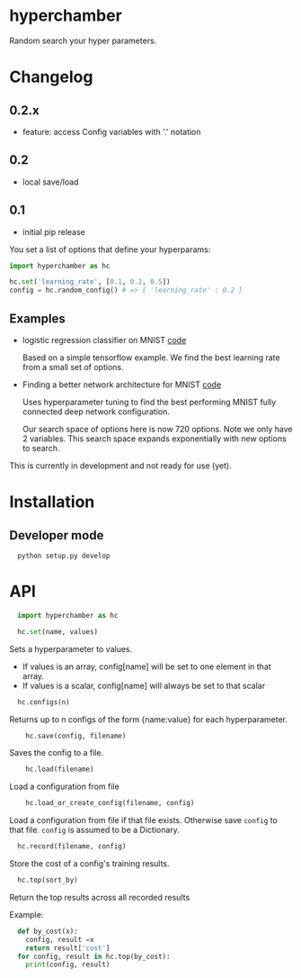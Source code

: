 # hyperchamber
Random search your hyper parameters.

# Changelog

## 0.2.x

* feature: access Config variables with '.' notation

## 0.2

* local save/load

## 0.1

* initial pip release

You set a list of options that define your hyperparams:
```python
import hyperchamber as hc

hc.set('learning_rate', [0.1, 0.2, 0.5])
config = hc.random_config() # => { 'learning_rate' : 0.2 }
```

## Examples

* logistic regression classifier on MNIST [code](examples/track.py)

  Based on a simple tensorflow example. We find the best learning rate from a small set of options.

* Finding a better network architecture for MNIST [code](examples/mnist.py)

  Uses hyperparameter tuning to find the best performing MNIST fully connected deep network configuration.

  Our search space of options here is now 720 options.  Note we only have 2 variables.  This search space expands exponentially with new options to search.


This is currently in development and not ready for use (yet).

# Installation

## Developer mode

```
  python setup.py develop
```

# API

```python
  import hyperchamber as hc
```
```python
  hc.set(name, values)
```

Sets a hyperparameter to values.  

* If values is an array, config[name] will be set to one element in that array.
* If values is a scalar, config[name] will always be set to that scalar

```python
  hc.configs(n)
```
Returns up to n configs of the form {name:value} for each hyperparameter.


```python
	hc.save(config, filename)
```
Saves the config to a file.

```python
	hc.load(filename)
```
Load a configuration from file

```python
	hc.load_or_create_config(filename, config)
```
Load a configuration from file if that file exists.  Otherwise save `config` to that file.  `config` is assumed to be a Dictionary.



```python
  hc.record(filename, config)
```
Store the cost of a config's training results. 


```python
  hc.top(sort_by)
```

Return the top results across all recorded results

Example:

```python
  def by_cost(x):
    config, result =x
    return result['cost']
  for config, result in hc.top(by_cost): 
    print(config, result)
```

